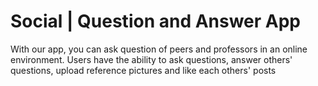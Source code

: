# Social | Question and Answer App

With our app, you can ask question of peers and professors in an online environment. 
Users have the ability to ask questions, answer others' questions, upload reference pictures and like each others' posts
